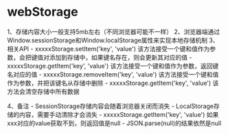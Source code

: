 # webStorage
1、存储内容大小一般支持5mb左右（不同浏览器可能不一样）
2、浏览器端通过Window.sessionStorage和Window.localStorage属性来实现本地存储机制
3、相关API
    - xxxxxStorage.setItem('key', 'value')
        该方法接受一个键和值作为参数，会把键值对添加到存储中，如果键名存在，则会更新其对应的值
    - xxxxxStorage.getItem('key', 'value')
        该方法接受一个键和值作为参数，返回键名对应的值
    - xxxxxStorage.removeItem('key', 'value')
        该方法接受一个键和值作为参数，并把该键名从存储中删除
    - xxxxxStorage.getItem('key', 'value')
        该方法会清空存储中所有数据

4、备注
    - SessionStorage存储内容会随着浏览器关闭而消失
    - LocalStorage存储的内容，需要手动清除才会消失
    - xxxxxStorage.getItem('key', 'value') 如果xxx对应的value获取不到，则返回值是null
    - JSON.parse(null)的结果依然是null